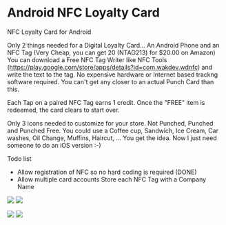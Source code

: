 # Android NFC Loyalty Card
NFC Loyalty Card for Android

Only 2 things needed for a Digital Loyalty Card...  An Android Phone and an NFC Tag (Very Cheap, you can get 20 (NTAG213) for $20.00 on Amazon) You can download a Free NFC Tag Writer like NFC Tools (https://play.google.com/store/apps/details?id=com.wakdev.wdnfc) and write the text to the tag.  No expensive hardware or Internet based trackng software required.  You can't get any closer to an actual Punch Card than this.

Each Tap on a paired NFC Tag earns 1 credit. Once the "FREE" item is redeemed, the card clears to start over.

Only 3 icons needed to customize for your store.  Not Punched, Punched and Punched Free.
You could use a Coffee cup, Sandwich, Ice Cream, Car washes, Oil Change, Muffins, Haircut, ...  You get the idea.
Now I just need someone to do an iOS version :-)


Todo list

* Allow registration of NFC so no hard coding is required (DONE)
* Allow multiple card accounts
	Store each NFC Tag with a Company Name

<img src="http://www.soboapps.com/wp-content/uploads/2015/05/device-2016-03-28-180917.png">  <img src="http://www.soboapps.com/wp-content/uploads/2015/05/device-2016-03-28-180954.png">

<img src="http://www.soboapps.com/wp-content/uploads/2015/05/device-2016-03-28-181018.png">  <img src="http://www.soboapps.com/wp-content/uploads/2015/05/device-2016-03-28-181039.png">

